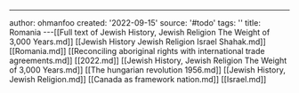 ---
author: ohmanfoo
created: '2022-09-15'
source: '#todo'
tags: ''
title: Romania
---[[Full text of Jewish History, Jewish Religion The Weight of 3,000 Years.md]]
[[Jewish History Jewish Religion Israel Shahak.md]]
[[Romania.md]]
[[Reconciling aboriginal rights with international trade agreements.md]]
[[2022.md]]
[[Jewish History, Jewish Religion The Weight of 3,000 Years.md]]
[[The hungarian revolution 1956.md]]
[[Jewish History, Jewish Religion.md]]
[[Canada as framework nation.md]]
[[Israel.md]]
